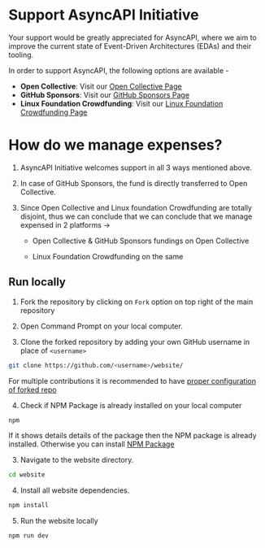 # Support AsyncAPI Initiative

Your support would be greatly appreciated for AsyncAPI, where we aim to improve the current state of Event-Driven Architectures (EDAs) and their tooling.

In order to support AsyncAPI, the following options are available -

- **Open Collective**: Visit our [Open Collective Page](https://opencollective.com/asyncapi)
- **GitHub Sponsors**: Visit our [GitHub Sponsors Page](https://github.com/sponsors/asyncapi)
- **Linux Foundation Crowdfunding**: Visit our [Linux Foundation Crowdfunding Page](https://crowdfunding.lfx.linuxfoundation.org/projects/445898e9-42a2-4965-9e0a-c2a714f381bc)


# How do we manage expenses?

1. AsyncAPI Initiative welcomes support in all 3 ways mentioned above.

2. In case of GitHub Sponsors, the fund is directly transferred to Open Collective.

3. Since Open Collective and Linux foundation Crowdfunding are totally disjoint, 
   thus we can conclude that we can conclude that we manage expensed in 2 platforms ->
   
   - Open Collective & GitHub Sponsors fundings on Open Collective
  
   - Linux Foundation Crowdfunding on the same 

## Run locally

1. Fork the repository by clicking on `Fork` option on top right of the main repository

2. Open Command Prompt on your local computer.

3. Clone the forked repository by adding your own GitHub username in place of `<username>`

```bash
git clone https://github.com/<username>/website/
```
For multiple contributions it is recommended to have [proper configuration of forked repo](https://github.com/asyncapi/community/blob/master/git-workflow.md)

4. Check if NPM Package is already installed on your local computer

```bash
npm
```
If it shows details details of the package then the NPM package is already installed. 
Otherwise you can install [NPM Package](https://docs.npmjs.com/downloading-and-installing-node-js-and-npm)

3. Navigate to the website directory.

```bash
cd website
```

4. Install all website dependencies. 

```bash
npm install
```

5. Run the website locally

```bash
npm run dev
```
